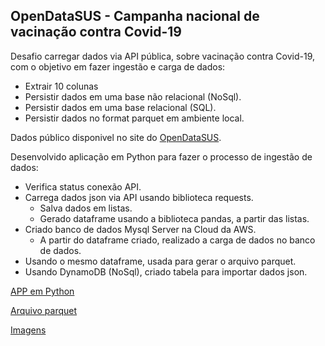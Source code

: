 ## OpenDataSUS - Campanha nacional de vacinação contra Covid-19

Desafio carregar dados via API pública, sobre vacinação contra Covid-19, com o objetivo em fazer ingestão e carga de dados:

* Extrair 10 colunas
* Persistir dados em uma base não relacional (NoSql).
* Persistir dados em uma base relacional (SQL).
* Persistir dados no format parquet em ambiente local.

Dados público disponivel no site do [OpenDataSUS](https://opendatasus.saude.gov.br/dataset/covid-19-vacinacao).

Desenvolvido aplicação em Python para fazer o processo de ingestão de dados:

- Verifica status conexão API.
- Carrega dados json via API usando biblioteca requests.
  - Salva dados em listas.
  - Gerado dataframe usando a biblioteca pandas, a partir das listas.
- Criado banco de dados Mysql Server na Cloud da AWS.
  - A partir do dataframe criado, realizado a carga de dados no banco de dados.
 - Usando o mesmo dataframe, usada para gerar o arquivo parquet.
 - Usando DynamoDB (NoSql), criado tabela para importar dados json.

[APP em Python](https://github.com/villani31/Python_API_OpenDataSUS/tree/main/app)

[Arquivo parquet](https://github.com/villani31/Python_API_OpenDataSUS/tree/main/parquet)

[Imagens](https://github.com/villani31/Python_API_OpenDataSUS/tree/main/imagens)
